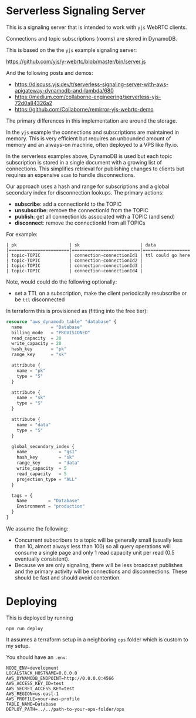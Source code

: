 # Serverless Signaling Server

This is a signaling server that is intended to work with `yjs` WebRTC clients.

Connections and topic subscriptions (rooms) are stored in DynamoDB.

This is based on the the `yjs` example signaling server:

https://github.com/yjs/y-webrtc/blob/master/bin/server.js

And the following posts and demos:

- https://discuss.yjs.dev/t/serverless-signaling-server-with-aws-apigateway-dynamodb-and-lambda/680
- https://medium.com/collaborne-engineering/serverless-yjs-72d0a84326a2
- https://github.com/Collaborne/remirror-yjs-webrtc-demo

The primary differences in this implementation are around the storage.

In the `yjs` example the connections and subscriptions are maintained in memory. This is very efficient but requires an unbounded amount of memory and an always-on machine, often deployed to a VPS like fly.io.

In the serverless examples above, DynamoDB is used but each topic subscription is stored in a single document with a growing list of connections. This simplifies retrieval for publishing changes to clients but requires an expensive `scan` to handle disconnections.

Our approach uses a hash and range for subscriptions and a global secondary index for disconnection lookups. The primary actions:

- **subscribe**: add a connectionId to the TOPIC
- **unsubscribe**: remove the connectionId from the TOPIC
- **publish**: get all connectionIds associated with a TOPIC (and send)
- **disconnect**: remove the connectionId from all TOPICs

For example:

```
| pk                    | sk                       | data
|=======================|==========================|==================
| topic-TOPIC           | connection-connectionId1 | ttl could go here
| topic-TOPIC           | connection-connectionId2 |
| topic-TOPIC           | connection-connectionId3 |
| topic-TOPIC           | connection-connectionId4 |
```

Note, would could do the following optionally:

- set a TTL on a subscription, make the client periodically resubscribe or be `ttl` disconnected

In terraform this is provisioned as (fitting into the free tier):

```tf
resource "aws_dynamodb_table" "database" {
  name           = "Database"
  billing_mode   = "PROVISIONED"
  read_capacity  = 20
  write_capacity = 20
  hash_key       = "pk"
  range_key      = "sk"

  attribute {
    name = "pk"
    type = "S"
  }

  attribute {
    name = "sk"
    type = "S"
  }

  attribute {
    name = "data"
    type = "S"
  }

  global_secondary_index {
    name            = "gs1"
    hash_key        = "sk"
    range_key       = "data"
    write_capacity  = 5
    read_capacity   = 5
    projection_type = "ALL"
  }

  tags = {
    Name        = "Database"
    Environment = "production"
  }
}
```

We assume the following:

- Concurrent subscribers to a topic will be generally small (usually less than 10, almost always less than 100) so all query operations will consume a single page and only 1 read capacity unit per read (0.5 eventually consistent).
- Because we are only signaling, there will be less broadcast publishes and the primary activity will be connections and disconnections. These should be fast and should avoid contention.


# Deploying

This is deployed by running

```
npm run deploy
```

It assumes a terraform setup in a neighboring `ops` folder which is custom to my setup.

You should have an `.env`:

```
NODE_ENV=development
LOCALSTACK_HOSTNAME=0.0.0.0
AWS_DYNAMODB_ENDPOINT=http://0.0.0.0:4566
AWS_ACCESS_KEY_ID=test
AWS_SECRET_ACCESS_KEY=test
AWS_REGION=us-east-1
AWS_PROFILE=your-aws-profile
TABLE_NAME=Database
DEPLOY_PATH=../../path-to-your-ops-folder/ops
```